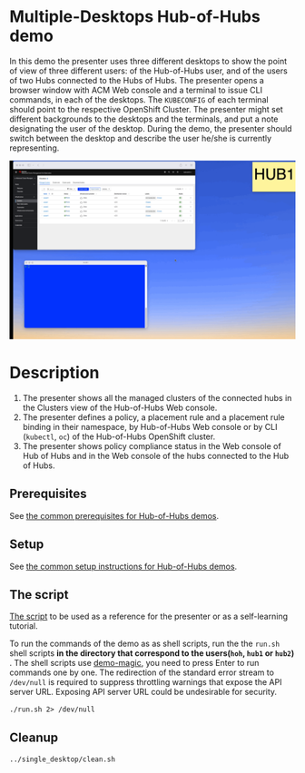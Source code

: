 # Multiple-Desktops Hub-of-Hubs demo

In this demo the presenter uses three different desktops to show the point of view of three different users: of the Hub-of-Hubs user,
and of the users of two Hubs connected to the Hubs of Hubs.
The presenter opens a browser window with ACM Web console and a terminal to issue CLI commands, in each of the desktops.
The `KUBECONFIG` of each terminal should point to the respective OpenShift Cluster. The presenter might set different backgrounds to
the desktops and the terminals, and put a note designating the user of the desktop. During the demo, the presenter should switch between
the desktop and describe the user he/she is currently representing.

![Hub-of-Hubs Multiple Desktop, Cluster view](images/animation.gif)

# Description

1. The presenter shows all the managed clusters of the connected hubs in the Clusters view of the Hub-of-Hubs Web console.
1. The presenter defines a policy, a placement rule and a placement rule binding in their namespace, by Hub-of-Hubs Web console or
by CLI (`kubectl`, `oc`) of the Hub-of-Hubs OpenShift cluster.
1. The presenter shows policy compliance status in the Web console of Hub of Hubs and in the Web console of the hubs connected to the Hub of Hubs.

## Prerequisites

See [the common prerequisites for Hub-of-Hubs demos](../README.md#prerequisites).

## Setup

See [the common setup instructions for Hub-of-Hubs demos](../README.md#setup).

## The script

[The script](script.md) to be used as a reference for the presenter or as a self-learning tutorial.

To run the commands of the demo as as shell scripts, run the the `run.sh` shell scripts 
**in the directory that correspond to the users(`hoh`, `hub1` or `hub2`)** .
The shell scripts use [demo-magic](https://github.com/paxtonhare/demo-magic),
you need to press Enter to run commands one by one.
The redirection of the standard error stream to `/dev/null` is required to suppress
throttling warnings that expose the API server URL.
Exposing API server URL could be undesirable for security.

```
./run.sh 2> /dev/null
```

## Cleanup

```
../single_desktop/clean.sh
```
